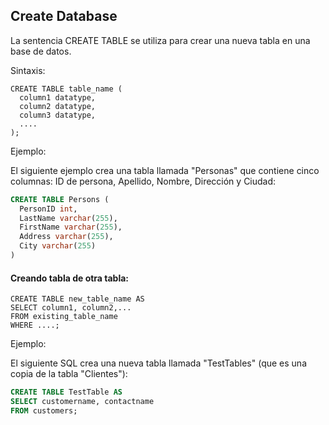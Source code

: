 ## Create Database

La sentencia CREATE TABLE se utiliza para crear una nueva tabla en una base de datos.

Sintaxis:

```ssh
CREATE TABLE table_name (
  column1 datatype,
  column2 datatype,
  column3 datatype,
  ....
);
```

Ejemplo:

El siguiente ejemplo crea una tabla llamada "Personas" que contiene cinco columnas: ID de persona, Apellido, Nombre, Dirección y Ciudad:

```sql
CREATE TABLE Persons (
  PersonID int,
  LastName varchar(255),
  FirstName varchar(255),
  Address varchar(255),
  City varchar(255)
)
```

#### Creando tabla de otra tabla:

```ssh
CREATE TABLE new_table_name AS
SELECT column1, column2,...
FROM existing_table_name
WHERE ....;
```

Ejemplo:

El siguiente SQL crea una nueva tabla llamada "TestTables" (que es una copia de la tabla "Clientes"): 

```sql
CREATE TABLE TestTable AS
SELECT customername, contactname
FROM customers;
```
